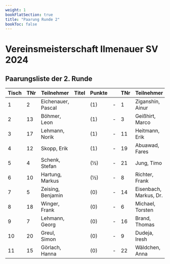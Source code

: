 ```yaml
---
weight: 1
bookFlatSection: true
title: "Paarung Runde 2"
bookToc: false
---
```


# Vereinsmeisterschaft Ilmenauer SV 2024

## Paarungsliste der 2. Runde

| Tisch | TNr | Teilnehmer         | Titel | Punkte |   | TNr | Teilnehmer         | Titel | Punkte | Erg. | Ergebnis | Erg. | At. |
|-------|-----|--------------------|-------|--------|---|-----|--------------------|-------|--------|------|----------|------|-----|
| 1     | 2   | Eichenauer, Pascal |       | (1)    | - | 1   | Ziganshin, Ainur   |       | (1)    | ½    | -        | ½    |     |
| 2     | 13  | Böhmer, Leon       |       | (1)    | - | 3   | Geißhirt, Marco    |       | (1)    | 0    | -        | 1    |     |
| 3     | 17  | Lehmann, Norik     |       | (1)    | - | 11  | Heitmann, Erik     |       | (1)    | 0    | -        | 1    |     |
| 4     | 12  | Skopp, Erik        |       | (1)    | - | 19  | Abuawad, Fares     |       | (1)    | 1    | -        | 0    |     |
| 5     | 4   | Schenk, Stefan     |       | (½)    | - | 21  | Jung, Timo         |       | (1)    | 1    | -        | 0    |     |
| 6     | 10  | Hartung, Markus    |       | (½)    | - | 8   | Richter, Frank     |       | (½)    | 1    | -        | 0    |     |
| 7     | 5   | Zeising, Benjamin  |       | (0)    | - | 14  | Eisenbach, Markus, Dr. |    | (½)    | 1    | -        | 0    |     |
| 8     | 18  | Winger, Frank      |       | (0)    | - | 6   | Michael, Torsten   |       | (0)    | 0    | -        | 1    |     |
| 9     | 7   | Lehmann, Georg     |       | (0)    | - | 16  | Brand, Thomas      |       | (0)    | 1    | -        | 0    |     |
| 10    | 20  | Greul, Simon       |       | (0)    | - | 9   | Dudeja, Iresh      |       | (0)    | 0    | -        | 1    |     |
| 11    | 15  | Görlach, Hanna     |       | (0)    | - | 22  | Wäldchen, Anna     |       | (0)    | 1    | -        | 0    |     |
